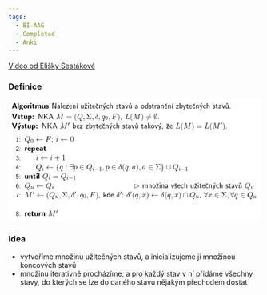 ```yaml
---
tags:
  - BI-AAG
  - Completed
  - Anki
---
```


[Video od Elišky Šestákové](https://www.youtube.com/watch?v=SE7cM5kYZxI&list=PLvvwWYjStIQ0s2H_EdBgNSUmsZfPAZ3dq&index=4)

### Definice
![](Attachments/Pasted%20image%2020231206210616.png)

### Idea
- vytvoříme množinu užitečných stavů, a inicializujeme ji množinou koncových stavů
- množinu iterativně procházíme, a pro každý stav v ní přidáme všechny stavy, do kterých se lze do daného stavu nějakým přechodem dostat
